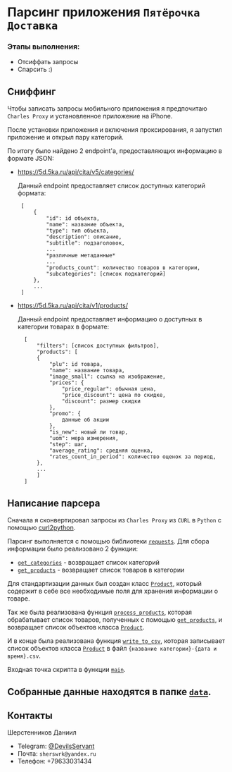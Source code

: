 # Парсинг приложения `Пятёрочка Доставка`

### Этапы выполнения:
* Отсиффать запросы
* Спарсить :)

## Сниффинг

Чтобы записать запросы мобильного приложения я предпочитаю `Charles Proxy` и уcтановленное приложение на iPhone.

После установки приложения и включения проксирования, я запустил приложение и открыл пару категорий.

По итогу было найдено 2 endpoint'a, предоставляющих информацию в формате JSON:

* https://5d.5ka.ru/api/cita/v5/categories/
   
   Данный endpoint предоставляет список доступных категорий формата:
   ```
    [
        {
            "id": id объекта,
            "name": название объекта,
            "type": тип объекта,
            "description": описание,
            "subtitle": подзаголовок,
            ...
            *различные метаданные*
            ...
            "products_count": количество товаров в категории,
            "subcategories": [список подкатегорий]
        },
        ...
    ]
   ```
* https://5d.5ka.ru/api/cita/v1/products/
  
  Данный endpoint предоставляет информацию о доступных в категории товарах в формате:
  ```
    [
        "filters": [список доступных фильтров],
        "products": [
        {
            "plu": id товара,
            "name": название товара,
            "image_small": ссылка на изображение,
            "prices": {
                "price_regular": обычная цена,
                "price_discount": цена по скидке,
                "discount": размер скидки
            },
            "promo": {
                данные об акции
            },
            "is_new": новый ли товар,
            "uom": мера измерения,
            "step": шаг,
            "average_rating": средняя оценка,
            "rates_count_in_period": количество оценок за период,
        },
        ...
        ]
    ]
  ```
## Написание парсера
Сначала я сконвертировал запросы из `Charles Proxy` из `CURL` в `Python` с помощью [curl2python](https://curlconverter.com).

Парсинг выполняется с помощью библиотеки [`requests`](https://pypi.org/project/requests/).
Для сбора информации было реализовано 2 функции:
* [`get_categories`](https://github.com/SherstennikovDaniil/liu-test-task/blob/main/main.py#LC70) - возвращает список категорий
* [`get_products`](https://github.com/SherstennikovDaniil/liu-test-task/blob/main/main.py#LC96) - возвращает список товаров в категории
  
Для стандартизации данных был создан класс [`Product`](https://github.com/SherstennikovDaniil/liu-test-task/blob/main/main.py#LC19), который содержит в себе все необходимые поля для хранения информации о товаре.

Так же была реализована функция [`process_products`](https://github.com/SherstennikovDaniil/liu-test-task/blob/main/main.py#LC50), которая обрабатывает список товаров, полученных с помощью [`get_products`](https://github.com/SherstennikovDaniil/liu-test-task/blob/main/main.py#LC96), и возвращает список объектов класса [`Product`](https://github.com/SherstennikovDaniil/liu-test-task/blob/main/main.py#LC19).

И в конце была реализована функция [`write_to_csv`](https://github.com/SherstennikovDaniil/liu-test-task/blob/main/main.py#LC31), которая записывает список объектов класса [`Product`](https://github.com/SherstennikovDaniil/liu-test-task/blob/main/main.py#LC19) в файл `{название категории}-{дата и время}.csv`.

Входная точка скрипта в функции [`main`](https://github.com/SherstennikovDaniil/liu-test-task/blob/main/main.py#LC132).

Собранные данные находятся в папке [`data`](https://github.com/SherstennikovDaniil/liu-test-task/tree/main/data).
---
## Контакты
Шерстенников Даниил
* Telegram: [@DevilsServant](https://t.me/DevilsServant)
* Почта: `sherswrk@yandex.ru`
* Телефон: +79633031434